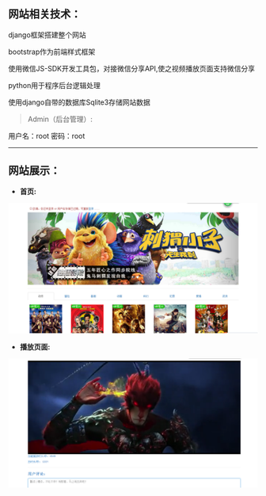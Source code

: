 ## 网站相关技术：

﻿django框架搭建整个网站

bootstrap作为前端样式框架

使用微信JS-SDK开发工具包，对接微信分享API,使之视频播放页面支持微信分享

python用于程序后台逻辑处理

使用django自带的数据库Sqlite3存储网站数据

> Admin（后台管理）:

用户名：root      密码：root

--------------------------
## 网站展示：
* __首页:__

![网站首页](./image/movie_1.jpg "首页")

* __播放页面:__

![网站播放页面](./image/movie_2.jpg "播放页面")
